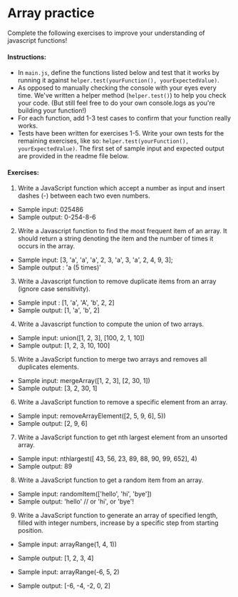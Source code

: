 # Array practice

Complete the following exercises to improve your understanding of javascript functions!

#### Instructions:
* In `main.js`, define the functions listed below and test that it works by running it against `helper.test(yourFunction(), yourExpectedValue)`.
* As opposed to manually checking the console with your eyes every time. We've written a helper method (`helper.test()`) to help you check your code. (But still feel free to do your own console.logs as you're building your function!)
* For each function, add 1-3 test cases to confirm that your function really works.
* Tests have been written for exercises 1-5. Write your own tests for the remaining exercises, like so: `helper.test(yourFunction(), yourExpectedValue)`. The first set of sample input and expected output are provided in the readme file below.

#### Exercises:

1. Write a JavaScript function which accept a number as input and insert dashes (-) between each two even numbers.
  * Sample input: 025486
  * Sample output: 0-254-8-6

2. Write a Javascript function to find the most frequent item of an array. It should return a string denoting the item and the number of times it occurs in the array.
  * Sample input: [3, 'a', 'a', 'a', 2, 3, 'a', 3, 'a', 2, 4, 9, 3];
  * Sample output : 'a (5 times)'

3. Write a Javascript function to remove duplicate items from an array (ignore case sensitivity).
  * Sample input : [1, 'a', 'A', 'b', 2, 2]
  * Sample output: [1, 'a', 'b', 2]

4. Write a Javascript function to compute the union of two arrays.

  * Sample input: union([1, 2, 3], [100, 2, 1, 10])
  * Sample output: [1, 2, 3, 10, 100]

5. Write a JavaScript function to merge two arrays and removes all duplicates elements.

  * Sample input: mergeArray([1, 2, 3], [2, 30, 1])
  * Sample output: [3, 2, 30, 1]

6. Write a JavaScript function to remove a specific element from an array.

  * Sample input: removeArrayElement([2, 5, 9, 6], 5))
  * Sample output: [2, 9, 6]

7. Write a JavaScript function to get nth largest element from an unsorted array.

  * Sample input: nthlargest([ 43, 56, 23, 89, 88, 90, 99, 652], 4)
  * Sample output: 89

8. Write a JavaScript function to get a random item from an array.
  * Sample input: randomItem(['hello', 'hi', 'bye'])
  * Sample output: 'hello' // or 'hi', or 'bye'!

9. Write a JavaScript function to generate an array of specified length, filled with integer numbers, increase by a specific step from starting position.

  * Sample input: arrayRange(1, 4, 1))
  * Sample output: [1, 2, 3, 4]

  * Sample input: arrayRange(-6, 5, 2)
  * Sample output: [-6, -4, -2, 0, 2]
